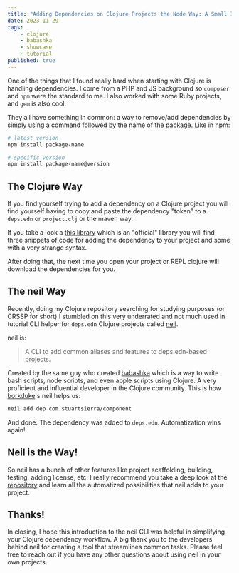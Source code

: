 ```yaml
---
title: "Adding Dependencies on Clojure Projects the Node Way: A Small Intro to neil CLI"
date: 2023-11-29
tags:
    - clojure
    - babashka
    - showcase
    - tutorial
published: true
---
```


One of the things that I found really hard when starting with Clojure is handling dependencies. I come from a PHP and JS background so `composer` and `npm` were the standard to me. I also worked with some Ruby projects, and `gem` is also cool.

They all have something in common: a way to remove/add dependencies by simply using a command followed by the name of the package. Like in npm:

```bash
# latest version
npm install package-name

# specific version
npm install package-name@version
```

## The Clojure Way

If you find yourself trying to add a dependency on a Clojure project you will find yourself having to copy and paste the dependency "token" to a `deps.edn` or `project.clj` or the maven way.

If you take a look a [this library](https://github.com/clojure/core.match) which is an "official" library you will find three snippets of code for adding the dependency to your project and some with a very strange syntax.

After doing that, the next time you open your project or REPL clojure will download the dependencies for you.

## The neil Way

Recently, doing my Clojure repository searching for studying purposes (or CRSSP for short) I stumbled on this very underrated and not much used in tutorial CLI helper for `deps.edn` Clojure projects called [neil](https://github.com/babashka/neil).

neil is:

> A CLI to add common aliases and features to deps.edn-based projects.

Created by the same guy who created [babashka](https://github.com/babashka/babashka) which is a way to write bash scripts, node scripts, and even apple scripts using Clojure. A very proficient and influential developer in the Clojure community. This is how [borkduke](https://twitter.com/borkdude)'s neil helps us:

```bash
neil add dep com.stuartsierra/component
```

And done. The dependency was added to `deps.edn`. Automatization wins again!

## Neil is the Way!

So neil has a bunch of other features like project scaffolding, building, testing, adding license, etc. I really recommend you take a deep look at the [repository](https://github.com/babashka/neil) and learn all the automatized possibilities that neil adds to your project.


## Thanks!

In closing, I hope this introduction to the neil CLI was helpful in simplifying your Clojure dependency workflow. A big thank you to the developers behind neil for creating a tool that streamlines common tasks. Please feel free to reach out if you have any other questions about using neil in your own projects.
